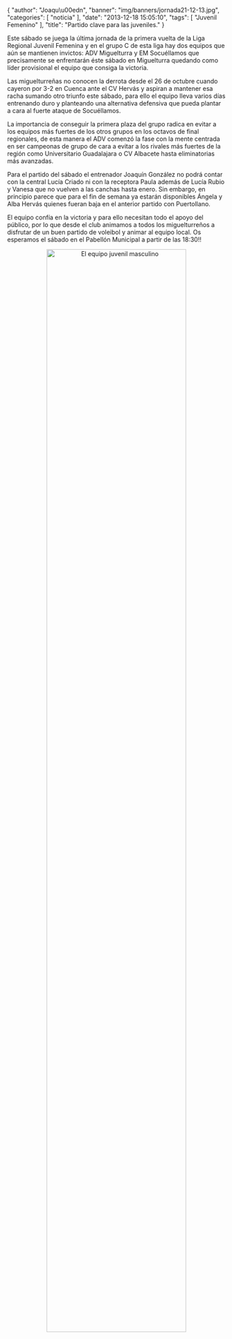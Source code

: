 {
  "author": "Joaqu\u00edn", 
  "banner": "img/banners/jornada21-12-13.jpg", 
  "categories": [
    "noticia"
  ], 
  "date": "2013-12-18 15:05:10", 
  "tags": [
    "Juvenil Femenino"
  ], 
  "title": "Partido clave para las juveniles."
}

Este sábado se juega la última jornada de la primera vuelta de la Liga Regional Juvenil Femenina y en el grupo C de esta liga hay dos equipos que aún se mantienen invictos: ADV Miguelturra y EM Socuéllamos que precisamente se enfrentarán éste sábado en Miguelturra quedando como líder provisional el equipo que consiga la victoria.

Las miguelturreñas no conocen la derrota desde el 26 de octubre cuando cayeron por 3-2 en Cuenca ante el CV Hervás y aspiran a mantener esa racha sumando otro triunfo este sábado, para ello el equipo lleva varios días entrenando duro y planteando una alternativa defensiva que pueda plantar a cara al fuerte ataque de Socuéllamos.

La importancia de conseguir la primera plaza del grupo radica en evitar a los equipos más fuertes de los otros grupos en los octavos de final regionales, de esta manera el ADV comenzó la fase con la mente centrada en ser campeonas de grupo de cara a evitar a los rivales más fuertes de la región como Universitario Guadalajara o CV Albacete hasta eliminatorias más avanzadas.

Para el partido del sábado el entrenador Joaquín González no podrá contar con la central Lucía Criado ni con la receptora Paula además de Lucía Rubio y Vanesa que no vuelven a las canchas hasta enero. Sin embargo, en principio parece que para el fin de semana ya estarán disponibles Ángela y Alba Hervás quienes fueran baja en el anterior partido con Puertollano.

El equipo confía en la victoria y para ello necesitan todo el apoyo del público, por lo que desde el club animamos a todos los miguelturreños a disfrutar de un buen partido de voleibol y animar al equipo local. Os esperamos el sábado en el Pabellón Municipal a partir de las 18:30!!

<center>
<a target="_new" href="http://www.advmiguelturra.org/img/banners/jornada21-12-13.jpg"> 
<img alt="El equipo juvenil masculino" width="80%" align="center" src="http://www.advmiguelturra.org/img/banners/jornada21-12-13.jpg"/> </a>
</center>

